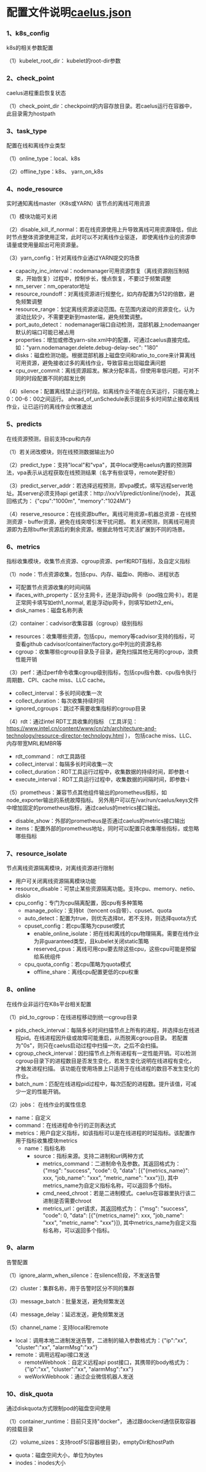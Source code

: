 # 配置文件说明[caelus.json](../hack/config/caelus.json)

### 1、k8s_config
k8s的相关参数配置

（1）kubelet_root_dir： kubelet的root-dir参数

### 2、check_point
caelus进程重启恢复状态

（1）check_point_dir：checkpoint的内容存放目录。若caelus运行在容器中，此目录需为hostpath

### 3、task_type
配置在线和离线作业类型

（1）online_type：local、k8s

（2）offline_type：k8s、 yarn_on_k8s

### 4、node_resource
实时通知离线master（K8s或YARN）该节点的离线可用资源

（1）模块功能可关闭

（2）disable_kill_if_normal：若在线资源使用上升导致离线可用资源降低，但此时节点整体资源使用正常，此时可以不对离线作业驱逐，
即使离线作业的资源申请量或使用量超出可用资源量。

（3）yarn_config：针对离线作业通过YARN提交的场景

- capacity_inc_interval：nodemanager可用资源恢复（离线资源刚压制结束，开始恢复）过程中，控制步长，慢点恢复，不要过于频繁调整
- nm_server：nm_operator地址
- resource_roundoff：对离线资源进行规整化，如内存配置为512的倍数，避免频繁调整
- resource_range：划定离线资源波动范围。在范围内波动的资源变化，认为波动比较少，不需要更新到master端，避免频繁调整。
- port_auto_detect： nodemanager端口自动检测，混部机器上nodemaanger默认的端口可能已被占用
- properties：增加或修改yarn-site.xml中的配置，可通过caelus直接完成。如："yarn.nodemanager.delete.debug-delay-sec": "180"
- disks：磁盘检测功能。根据混部机器上磁盘空间和ratio_to_core来计算离线可用资源，避免接收过多的离线作业，导致容易出现磁盘满问题
- cpu_over_commit：离线资源超发。解决分配率高，但使用率低问题，可对不同的时段配置不同的超发比例 

（4）silence：配置离线禁止运行时段。如离线作业不能在白天运行，只能在晚上0：00-6：00之间运行。
ahead_of_unSchedule表示提前多长时间禁止接收离线作业，让已运行的离线作业优雅退出

### 5、predicts
在线资源预测，目前支持cpu和内存

（1）若关闭改模块，则在线预测数据输出为0

（2）predict_type：支持"local"和"vpa"，其中local使用caelus内置的预测算法，vpa表示从远程获取在线预测结果（名字有些误导，remote更好些）

（3）predict_server_addr：若选择远程预测，即vpa模式，填写远程server地址。其server必须支持api get请求：http://xx/v1/predict/online/{node}，
其返回格式为： {"cpu":"1000m", "memory":"1024Mi"}

（4）reserve_resource：在线资源buffer。离线可用资源=机器总资源 - 在线预测资源 - buffer资源，避免在线突增引发干扰问题。
若关闭预测，则离线可用资源即为去除buffer资源后的剩余资源。根据此特性可灵活扩展到不同的场景。

### 6、metrics
指标收集模块，收集节点资源、cgroup资源、perf和RDT指标，及自定义指标

（1）node：节点资源收集，包括cpu、内存、磁盘io、网络io、进程状态

- 可配置节点资源收集的时间间隔
- ifaces_with_property：区分主网卡，还是浮动ip网卡（pod独立网卡）。若是正常网卡填写如eth1_normal, 若是浮动ip网卡，则填写如eth2_eni。
- disk_names：磁盘名称列表

（2）container：cadvisor收集容器（cgroup）级别指标

- resources：收集哪些资源，包括cpu，memory等cadvisor支持的指标，可查看github cadvisor/container/factory.go中列出的资源名称
- cgroup：收集哪些cgroup目录及子目录，避免扫描其他无用的cgroup，浪费性能开销

（3）perf：通过perf命令收集cgroup级别指标，包括cpu指令数、cpu指令执行周期数、CPI、cache miss、LLC cache。

- collect_interval：多长时间收集一次
- collect_duration：每次收集持续时间
- ignored_cgroups：跳过不需要收集指标的cgroup目录

（4）rdt：通过intel RDT工具收集的指标
（工具详见：https://www.intel.cn/content/www/cn/zh/architecture-and-technology/resource-director-technology.html ），
包括cache miss、LLC、内存带宽MRL和MBR等

- rdt_command： rdt工具路径
- collect_interval：每隔多长时间收集一次
- collect_duration：RDT工具运行过程中，收集数据的持续时间，即参数-t
- execute_interval：RDT工具运行过程中，收集数据的间隔时间，即参数-i

（5）prometheus：兼容节点其他组件输出的prometheus指标，如node_exporter输出的系统故障指标。
另外用户可以在/var/run/caelus/keys文件中增加固定的prometheus指标，通过caelus的metrics接口输出。

- disable_show：外部的prometheus是否通过caelus的metrics接口输出
- items：配置外部的prometheus地址，同时可以配置只收集哪些指标，或忽略哪些指标

### 7、resource_isolate
节点离线资源隔离模块，对离线资源进行限制

- 用户可关闭离线资源隔离模块功能
- resource_disable：可禁止某些资源隔离功能。支持cpu、memory、netio、diskio
- cpu_config：专门为cpu隔离配置，因cpu有多种策略
  - manage_policy：支持bt（tencent os自带）、cpuset、quota
  - auto_detect：配置为true，则优先选择bt，若不支持，则选择quota方式
  - cpuset_config：若cpu策略为cpuset模式
    - enable_online_isolate：把在线和离线的cpu物理隔离。需要在线作业为非guaranteed类型，且kubelet关闭static策略
    - reserved_cpus：离线可用cpu要去除这些cpu，这些cpu可能是预留给系统组件
  - cpu_quota_config：若cpu策略为quota模式
    - offline_share：离线cpu配置更低的cpu权重

### 8、online
在线作业非运行在K8s平台相关配置

（1）pid_to_cgroup：在线进程移动到统一cgroup目录

- pids_check_interval：每隔多长时间扫描节点上所有的进程，并选择出在线进程pid。在线进程因升级或故障可能重启，从而脱离cgroup目录。
若配置为"0s"，则只在caelus启动过程中扫描一次，之后不会扫描。
- cgroup_check_interval：因扫描节点上所有进程有一定性能开销。可以检测cgroup目录下的进程数目是否发生变化，若发生变化说明在线进程有变化，才触发进程扫描。
该功能在使用场景上只适用于在线进程的数目不发生变化的作业。
- batch_num：匹配在线进程pid过程中，每次匹配的进程数。提升该值，可减少一定的性能开销。

（2）jobs：
在线作业的属性信息

- name：自定义
- command：在线进程命令行的正则表达式 
- metrics：用户自定义指标，如该指标可以是在线进程的时延指标。该配置作用于指标收集模块metrics
  - name：指标名称
    - source：指标来源。支持二进制和url两种方式
      - metrics_command：二进制命令及参数。其返回格式为：
{"msg": "success", "code": 0, "data": [{"{metrics_name}": xxx, "job_name": "xxx", "metric_name": "xxx"}]}, 其中metrics_name为自定义指标名称，可以返回多个指标。
      - cmd_need_chroot：若是二进制模式。caelus在容器里执行该二进制是否需要chroot
      - metrics_url：get请求，其返回格式为：
{"msg": "success", "code": 0, "data": [{"{metrics_name}": xxx, "job_name": "xxx", "metric_name": "xxx"}]}, 其中metrics_name为自定义指标名称，可以返回多个指标。

### 9、alarm
告警配置

（1）ignore_alarm_when_silence：在silence阶段，不发送告警

（2）cluster：集群名称，用于告警时区分不同的集群

（3）message_batch：批量发送，避免频繁发送

（4）message_delay：延迟发送，避免频繁发送

（5）channel_name：支持local和remote
  - local：调用本地二进制发送告警，二进制的输入参数格式为：{"ip":"xx", "cluster":"xx", "alarmMsg":"xx"}
  - remote：调用远程api接口发送
    - remoteWebhook：自定义远程api post接口，其携带的body格式为：{"ip":"xx", "cluster":"xx", "alarmMsg":"xx"}
    - weWorkWebhook：通过企业微信机器人发送

### 10、disk_quota
通过diskquota方式限制pod的磁盘空间使用

（1）container_runtime：目前只支持"docker"， 通过跟dockerd通信获取容器的挂载目录

（2）volume_sizes：支持rootFS(容器根目录)，emptyDir和hostPath
  - quota：磁盘空间大小，单位为bytes
  - inodes：inodes大小